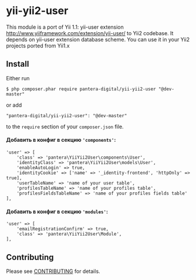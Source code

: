 # yii-yii2-user
This module is a port of Yii 1.1: yii-user extension http://www.yiiframework.com/extension/yii-user/ to Yii2 codebase. It depends on yii-user extension database scheme. You can use it in your Yii2 projects ported from Yii1.x

## Install

Either run

```
$ php composer.phar require pantera-digital/yii-yii2-user "@dev-master"
```

or add

```
"pantera-digital/yii-yii2-user": "@dev-master"
```

to the ```require``` section of your `composer.json` file.

#### Добавить в конфиг в секцию ```'components'```:
```
'user' => [
    'class' => 'pantera\YiiYii2User\components\User',
    'identityClass' => 'pantera\YiiYii2User\models\User',
    'enableAutoLogin' => true,
    'identityCookie' => ['name' => '_identity-frontend', 'httpOnly' => true],
    'userTableName' => 'name of your user table',
    'profilesTableName' => 'name of your profiles table',
    'profilesFieldsTableName' => 'name of your profiles fields table'
],
```

#### Добавить в конфиг в секцию ```'modules'```:
```
'user' => [
    'emailRegistrationConfirm' => true,
    'class' => 'pantera\YiiYii2User\Module',
],
```

## Contributing

Please see [CONTRIBUTING](CONTRIBUTING.md) for details.
